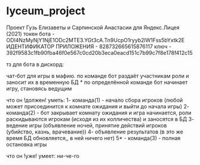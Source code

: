 # lyceum_project
Проект Гузь Елизаветы и Сарпинской Анастасии для Яндекс.Лицея (2021)
токен бота - ODI4NzMyNjY1NjE1ODc2MTE3.YGt3cA.Tn9UcpO1ryyb2lW1Fss5bYxtk2E
ИДЕНТИФИКАТОР ПРИЛОЖЕНИЯ - 828732665615876117
ключ - 392f9583c1fb90fba46f0e567c0cd20b3eca0eacd151c7b99c7f8e178f412c15

тз для бота в дискорд:

чат-бот для игры в мафию. по команде бот раздаёт участникам роли и заносит их в временную БД
     * по определённой команде бот начинает игру, становясь ведущим

что он !должен! уметь:
 1- команда(1) - начало сбора игроков (любой может присоединится к комнате ожидания и выйти до начала игры)
 2- команда(2) - бот закрывает комнату ожидания и игра начинается, роли раскидываются игрокам (исходя из их колличества) и заносятся в БД
 3- ведение игры (объявление ночей, принятие действий игроков (убийство, казнь, врачевание))
 4- объявление результатов (в это же время БД обновляется,, в ней ничего нет)
 5* - команда(3) - полная остановка игры
 
что он !уже! умеет:
 ни-че-го

